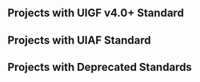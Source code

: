 ## Projects with UIGF v4.0+ Standard

<RelativeProjectPanel>
  <Pcd
    bg="/partnerships/TeyvatGuide/AppPreview.png"
    icon="/partnerships/TeyvatGuide/logo.png"
    repo="https://github.com/BTMuli/TeyvatGuide"
    site="https://apps.microsoft.com/detail/9NLBNNNBNSJN"
    title="Teyvat Guide"
    desc="Game Tool for Genshin Impact Player"
    import export>
    <template #import>
      <Pcb label="UIGF v4.0" :games="['ys', 'sr_', 'zzz_']" bg="orange"></Pcb>
      <Pcb label="UIGF v3.0" :games="['ys']" bg="white"></Pcb>
      <Pcb label="UIGF v2.4" :games="['ys']" bg="white"></Pcb>
      <Pcb label="UIGF v2.3" :games="['ys']" bg="white"></Pcb>
    </template>
    <template #export>
      <Pcb label="UIGF v4.0" :games="['ys', 'sr_', 'zzz_']" bg="orange"></Pcb>
      <Pcb label="UIGF v3.0" :games="['ys']" bg="white"></Pcb>
    </template>
  </Pcd>
  <Pcd
    bg="https://gi.pizzastudio.org/img/ophelper-uigf-preview.png"
    icon="https://gi.pizzastudio.org/img/ophelper_logo_clipped.png"
    repo="https://github.com/pizza-studio/GenshinPizzaHelper"
    site="https://apps.apple.com/app/id1635319193"
    title="Pizza Helper for Genshin"
    desc="A companion app (for Genshin Impact) among Apple platforms."
    import export>
    <template #import>
      <Pcb label="UIGF v4.0" :games="['ys', 'sr_', 'zzz_']" bg="purple"></Pcb>
    </template>
    <template #export>
      <Pcb label="UIGF v4.0" :games="['ys', 'sr_', 'zzz_']" bg="purple"></Pcb>
    </template>
  </Pcd>
  <Pcd
    bg="https://hsr.pizzastudio.org/img/hsrhelper-srgf-preview.png"
    icon="https://hsr.pizzastudio.org/img/icon.hsrhelper.clipped.png"
    repo="https://github.com/pizza-studio/HSRPizzaHelper/"
    site="https://apps.apple.com/app/id6448894222"
    title="Pizza Helper for HSR"
    desc="A companion app (for Honkai: Star Rail) among Apple platforms."
    import export>
    <template #import>
      <Pcb label="UIGF v4.0" :games="['ys_', 'sr', 'zzz_']" bg="purple"></Pcb>
      <Pcb label="SRGF v1.0" :games="['sr']" bg="white"></Pcb>
    </template>
    <template #export>
      <Pcb label="UIGF v4.0" :games="['ys_', 'sr', 'zzz_']" bg="purple"></Pcb>
      <Pcb label="SRGF v1.0" :games="['sr']" bg="white"></Pcb>
    </template>
  </Pcd>
  <Pcd
    bg="/partnerships/Firefly/preview.png"
    icon="/partnerships/Firefly/logo.png"
    repo="https://github.com/Natrium0521/Firefly"
    title="Firefly"
    desc="Honkai: Star Rail Tools"
    import export>
    <template #import>
      <Pcb label="UIGF v4.0" :games="['ys_', 'sr', 'zzz_']" bg="purple"></Pcb>
      <Pcb label="SRGF v1.0" :games="['sr']" bg="white"></Pcb>
    </template>
    <template #export>
      <Pcb label="UIGF v4.0" :games="['ys_', 'sr', 'zzz_']" bg="purple"></Pcb>
      <Pcb label="SRGF v1.0" :games="['sr']" bg="white"></Pcb>
    </template>
  </Pcd>
  <Pcd
    bg="/partnerships/ZzzSignalSearchExport/preview_en.png"
    icon="/partnerships/ZzzSignalSearchExport/logo.jpeg"
    repo="https://github.com/earthjasonlin/zzz-signal-search-export"
    title="Zenless Zone Zero Signal Search History Exporter"
    desc="A simple tool to manage your signal search history in Zenless Zone Zero"
    import export>
    <template #import>
      <Pcb label="UIGF v4.0" :games="['ys_', 'sr_', 'zzz']" bg="white"></Pcb>
    </template>
    <template #export>
      <Pcb label="UIGF v4.0" :games="['ys_', 'sr_', 'zzz']" bg="white"></Pcb>
    </template>
  </Pcd>
  <Pcd
    bg="/partnerships/Hollow/home.webp"
    icon="/partnerships/Hollow/icon.png"
    repo="https://github.com/AuroraZiling/Hollow"
    title="Hollow"
    desc="Zenless Zone Zero Toolbox"
    import export>
    <template #import>
      <Pcb label="UIGF v4.0" :games="['ys_', 'sr_', 'zzz']" bg="green"></Pcb>
    </template>
    <template #export>
      <Pcb label="UIGF v4.0" :games="['ys_', 'sr_', 'zzz']" bg="green"></Pcb>
    </template>
  </Pcd>
  <Pcd
    bg="https://cdn.jamsg.cn/release/SRTools/Preview.webp"
    icon="https://cdn.jamsg.cn/release/SRTools/Logo.webp"
    repo="https://github.com/JamXi233/SRTools/"
    site="https://srtools.jamsg.cn"
    title="SRTools"
    desc="Enhanced Honkai: Star Rail Launcher"
    import export>
    <template #import>
      <Pcb label="UIGF v4.0" :games="['ys_', 'sr', 'zzz_']" bg="purple"></Pcb>
      <Pcb label="SRGF v1.0" :games="['sr']" bg="white"></Pcb>
    </template>
    <template #export>
      <Pcb label="UIGF v4.0" :games="['ys_', 'sr', 'zzz_']" bg="purple"></Pcb>
    </template>
  </Pcd>
  <Pcd
    bg="https://cdn.jamsg.cn/release/ZenlessTools/Preview.webp"
    icon="https://cdn.jamsg.cn/release/ZenlessTools/Logo.webp"
    repo="https://github.com/JamXi233/ZenlessTools/"
    site="https://zentools.jamsg.cn"
    title="ZenlessTools"
    desc="The Best Toolbox for Proxies"
    import export>
    <template #import>
      <Pcb label="UIGF v4.0" :games="['ys_', 'sr_', 'zzz']" bg="orange"></Pcb>
    </template>
    <template #export>
      <Pcb label="UIGF v4.0" :games="['ys_', 'sr_', 'zzz']" bg="orange"></Pcb>
    </template>
  </Pcd>
  <Pcd
    bg="/partnerships/ShufflePlay/preview.png"
    icon="/partnerships/ShufflePlay/logo.png"
    repo="https://github.com/BTMuli/ShufflePlay"
    site="https://apps.microsoft.com/detail/9n6vc24jx0jq"
    title="ShufflePlay"
    desc="又一个绝区零第三方游戏工具"
    import export>
    <template #import>
      <Pcb label="UIGF v4.0" :games="['ys_', 'sr_', 'zzz']" bg="white"></Pcb>
    </template>
    <template #export>
      <Pcb label="UIGF v4.0" :games="['ys_', 'sr_', 'zzz']" bg="white"></Pcb>
    </template>
  </Pcd>
  <Pcd
    bg="/partnerships/StarRailToolkit/preview.png"
    icon="/partnerships/StarRailToolkit/logo.jpg"
    repo="https://github.com/LittleNyima/honkai-starrail-toolkit"
    title="Honkai: Star Rail Toolkit"
    desc="HSR Toolbox with cross-platform compatibility."
    import export>
    <template #import>
      <Pcb label="UIGF v4.0" :games="['ys_', 'sr', 'zzz_']" bg="purple"></Pcb>
      <Pcb label="SRGF v1.0" :games="['sr']" bg="white"></Pcb>
    </template>
    <template #export>
      <Pcb label="UIGF v4.0" :games="['ys_', 'sr', 'zzz_']" bg="purple"></Pcb>
      <Pcb label="SRGF v1.0" :games="['sr']" bg="white"></Pcb>
    </template>
  </Pcd>
  <Pcd
    bg="https://img.alicdn.com/imgextra/i4/1797064093/O1CN01F0AGTl1g6dvW6j28q_!!1797064093.png"
    icon="https://img.alicdn.com/imgextra/i4/1797064093/O1CN01oaGvKE1g6dut0pICS_!!1797064093.png"
    repo="https://github.com/DGP-Studio/Snap.Hutao"
    site="https://hut.ao/"
    title="Snap Hutao"
    desc="A multifunctional open-source Genshin Impact toolkit"
    import export>
    <template #import>
      <Pcb label="UIGF v4.0" :games="['ys', 'sr_', 'zzz_']" bg="red"></Pcb>
    </template>
    <template #export>
      <Pcb label="UIGF v4.0" :games="['ys', 'sr_', 'zzz_']" bg="red"></Pcb>
    </template>
  </Pcd>
  <Pcd
    bg="https://raw.githubusercontent.com/cntvc/star-rail-tools/main/docs/image/star_rail_tools_cover.png"
    icon="https://raw.githubusercontent.com/cntvc/star-rail-tools/main/resource/hsr.ico"
    repo="https://github.com/cntvc/star-rail-tools"
    title="StarRailTools"
    desc="A StarRail data backup tools."
    import export>
    <template #import>
      <Pcb label="UIGF v4.0" :games="['ys_', 'sr', 'zzz_']" bg="orange"></Pcb>
      <Pcb label="SRGF v1.0" :games="['sr']" bg="white"></Pcb>
    </template>
    <template #export>
      <Pcb label="UIGF v4.0" :games="['ys_', 'sr', 'zzz_']" bg="orange"></Pcb>
      <Pcb label="SRGF v1.0" :games="['sr']" bg="white"></Pcb>
    </template>
  </Pcd>
  <Pcd
   bg="https://bluedream.icu/TravellersBag/public/partnerships/travellersbag/projBg.png"
   icon="https://bluedream.icu/TravellersBag/public/partnerships/travellersbag/projIcon.png"
   repo="https://github.com/DreamedWorker/TravellersBag"
   site="https://bluedream.icu/TravellersBag"
   title="TravellersBag"
   desc="TravellersBag is a tool set software with content from Genshin Impact and designed for modern macOS"
   import export>
   <template #import>
     <Pcb label="UIGF v4.0" :games="['ys', 'sr_', 'zzz_']" bg="yellow"></Pcb>
   </template>
   <template #export>
     <Pcb label="UIGF v4.0" :games="['ys', 'sr_', 'zzz_']" bg="yellow"></Pcb>
   </template>
 </Pcd>
</RelativeProjectPanel>

## Projects with UIAF Standard

<RelativeProjectPanel>
  <Pcd
    bg="https://img.alicdn.com/imgextra/i4/1797064093/O1CN01F0AGTl1g6dvW6j28q_!!1797064093.png"
    icon="https://img.alicdn.com/imgextra/i4/1797064093/O1CN01oaGvKE1g6dut0pICS_!!1797064093.png"
    repo="https://github.com/DGP-Studio/Snap.Hutao"
    site="https://hut.ao/"
    title="Snap Hutao"
    desc="A multifunctional open-source Genshin Impact toolkit"
    import export>
    <template #import>
      <Pcb label="UIAF v1.1" :games="['ys']" bg="red"></Pcb>
    </template>
    <template #export>
      <Pcb label="UIAF v1.1" :games="['ys']" bg="red"></Pcb>
    </template>
  </Pcd>
  <Pcd
    bg="https://file.xunkong.cc/static/repo/xunkong/YanfeiLawyer.webp"
    icon="https://xunkong.cc/images/logo.640.webp"
    repo="https://github.com/xunkong/xunkong"
    site="https://xunkong.cc/"
    title="Xunkong"
    desc="记录旅途中发生的事"
    import export>
    <template #import>
      <Pcb label="UIAF v1.1" :games="['ys']" bg="red"></Pcb>
    </template>
    <template #export>
      <Pcb label="UIAF v1.1" :games="['ys']" bg="red"></Pcb>
    </template>
  </Pcd>
  <Pcd
    bg="/partnerships/cocogoat.png"
    icon="https://avatars.githubusercontent.com/u/82107463"
    repo="https://github.com/yuehaiTeam/cocogoat"
    site="https://cocogoat.work/"
    title="椰羊 cocogoat"
    desc="A toolbox for Genshin Impact 100% running in browser."
    import export>
    <template #import>
      <Pcb label="UIAF v1.1" :games="['ys']" bg="blue"></Pcb>
      <Pcb label="UIAF v1.0" :games="['ys']" bg="white"></Pcb>
    </template>
    <template #export>
      <Pcb label="UIAF v1.1" :games="['ys']" bg="blue"></Pcb>
      <Pcb label="UIAF v1.0" :games="['ys']" bg="white"></Pcb>
    </template>
  </Pcd>
  <Pcd
    bg="https://raw.githubusercontent.com/Finchaos/yae-markdown-230119/main/images/4.png"
    icon="https://raw.githubusercontent.com/HolographicHat/YaeAchievement/master/icon.ico"
    repo="https://github.com/HolographicHat/YaeAchievement"
    title="YaeAchievement"
    desc="更快、更准的原神成就导出工具"
    export>
    <template #export>
      <Pcb label="UIAF v1.1" :games="['ys']" bg="orange"></Pcb>
    </template>
  </Pcd>
  <Pcd
    bg="/partnerships/TeyvatGuide/AppPreview.png"
    icon="/partnerships/TeyvatGuide/logo.png"
    repo="https://github.com/BTMuli/TeyvatGuide"
    site="https://apps.microsoft.com/detail/9NLBNNNBNSJN"
    title="Teyvat Guide"
    desc="Game Tool for Genshin Impact Player"
    import export>
    <template #import>
      <Pcb label="UIAF v1.1" :games="['ys']" bg="orange"></Pcb>
    </template>
    <template #export>
      <Pcb label="UIAF v1.1" :games="['ys']" bg="orange"></Pcb>
    </template>
  </Pcd>
  <Pcd
    bg="/partnerships/PaimonsNotebook/preview.webp"
    icon="/partnerships/PaimonsNotebook/logo.webp"
    repo="https://github.com/QooLianyi/PaimonsNotebook"
    title="PaimonsNotebook"
    desc="Android-platform game tool for Genshin Impact"
    import export>
    <template #import>
      <Pcb label="UIAF v1.1" :games="['ys']" bg="green"></Pcb>
    </template>
    <template #export>
      <Pcb label="UIAF v1.1" :games="['ys']" bg="green"></Pcb>
    </template>
  </Pcd>
  <Pcd
   bg="https://bluedream.icu/TravellersBag/public/partnerships/travellersbag/projBg.png"
   icon="https://bluedream.icu/TravellersBag/public/partnerships/travellersbag/projIcon.png"
   repo="https://github.com/DreamedWorker/TravellersBag"
   site="https://bluedream.icu/TravellersBag"
   title="TravellersBag"
   desc="TravellersBag is a tool set software with content from Genshin Impact and designed for modern macOS"
   import export>
   <template #import>
     <Pcb label="UIAF v1.1" :games="['ys']" bg="yellow"></Pcb>
   </template>
   <template #export>
     <Pcb label="UIAF v1.1" :games="['ys']" bg="yellow"></Pcb>
   </template>
 </Pcd>
</RelativeProjectPanel>

## Projects with Deprecated Standards

<RelativeProjectPanel>
  <Pcd
    bg="https://img.alicdn.com/imgextra/i3/1797064093/O1CN018VkZBw1g6dvTMaX9W_!!1797064093.png"
    icon="https://s1.ax1x.com/2023/09/09/pP6xBef.png"
    repo="https://github.com/biuuu/genshin-wish-export"
    title="genshin wish export"
    desc="Easily export the Genshin Impact wish record"
    export>
    <template #export>
      <Pcb label="UIGF v3.0" :games="['ys']" bg="white"></Pcb>
    </template>
  </Pcd>
  <Pcd
    bg="https://file.xunkong.cc/static/repo/xunkong/YanfeiLawyer.webp"
    icon="https://xunkong.cc/images/logo.640.webp"
    repo="https://github.com/xunkong/xunkong"
    site="https://xunkong.cc/"
    title="Xunkong"
    desc="记录旅途中发生的事"
    import export>
    <template #import>
      <Pcb label="UIGF v2.2" :games="['ys']" bg="red"></Pcb>
    </template>
    <template #export>
      <Pcb label="UIGF v2.2" :games="['ys']" bg="red"></Pcb>
    </template>
  </Pcd>
  <Pcd
    bg="https://s1.ax1x.com/2023/09/09/pP6x1eK.png"
    icon="https://s1.ax1x.com/2023/09/09/pP6xyFg.jpg"
    repo="https://github.com/voderl/genshin-gacha-analyzer"
    site="https://genshin.voderl.cn/"
    title="genshin-gacha-analyzer"
    desc="genshin wish history analyzer"
    import>
    <template #import>
      <Pcb label="UIGF v2.2" :games="['ys']" bg="green"></Pcb>
    </template>
  </Pcd>
  <Pcd
    bg="/partnerships/mukapp/preview.webp"
    icon="https://img.alicdn.com/imgextra/i4/1797064093/O1CN01agfnd91g6dvMzibmE_!!1797064093.png"
    repo="https://github.com/MUKAPP/MGenshinTool"
    site="https://gtool.mukapp.top/"
    title="应急食品"
    desc="安卓平台下的原神工具客户端">
    <Pcb label="UIGF Unknown" :games="['ys']" bg="green"></Pcb>
  </Pcd>
  <Pcd
    bg="/partnerships/teyvat-preview.png"
    icon="https://img.alicdn.com/imgextra/i1/1797064093/O1CN01wVRiEq1g6dvGG2mmX_!!1797064093.png"
    site="https://www.yshelper.com/index.php"
    title="YSHelper"
    desc="专注旅行者服务的微信小程序">
    <Pcb label="UIGF Unknown" :games="['ys']" bg="green"></Pcb>
  </Pcd>
  <Pcd
    bg="https://img.alicdn.com/imgextra/i1/1797064093/O1CN01Or2BBf1g6dvUQwGP9_!!1797064093.png"
    icon="https://s1.ax1x.com/2023/09/09/pP6xyFg.jpg"
    repo="https://github.com/sunfkny/genshin-gacha-export"
    title="genshin-gacha-export"
    desc="原神抽卡记录导出"
    export>
    <template #export>
      <Pcb label="UIGF v2.2" :games="['ys']" bg="blue"></Pcb>
    </template>
  </Pcd>
  <Pcd
    bg="https://starward.scighost.com/resource/img/uigf/uigf_en.webp"
    icon="/partnerships/starward/logo.ico"
    repo="https://github.com/Scighost/Starward"
    title="Starward"
    desc="Game Launcher for miHoYo"
    export>
    <template #export>
      <Pcb label="UIGF v2.3" :games="['ys']" bg="blue"></Pcb>
      <Pcb label="SRGF v1.0" :games="['sr']" bg="blue"></Pcb>
    </template>
  </Pcd>
  <Pcd
    bg="/partnerships/PaimonsNotebook/preview.webp"
    icon="/partnerships/PaimonsNotebook/logo.webp"
    repo="https://github.com/QooLianyi/PaimonsNotebook"
    title="PaimonsNotebook"
    desc="Android-platform game tool for Genshin Impact"
    import export>
    <template #import>
      <Pcb label="UIGF v3.0" :games="['ys']" bg="green"></Pcb>
    </template>
    <template #export>
      <Pcb label="UIGF v3.0" :games="['ys']" bg="green"></Pcb>
    </template>
  </Pcd>
  <Pcd
    bg="https://raw.githubusercontent.com/DancingSnow0517/StarRail-gacha/master/imgs/1.png"
    icon="https://raw.githubusercontent.com/DancingSnow0517/StarRail-gacha/master/imgs/star_rail.png"
    repo="https://github.com/DancingSnow0517/StarRail-gacha"
    title="StarRail Gacha Exporter"
    desc="A Quick and Easy Honkai: Star Rail Gacha export tool"
    export>
    <template #export>
      <Pcb label="SRGF v1.0" :games="['sr']" bg="white"></Pcb>
    </template>
  </Pcd>
  <Pcd
    bg="https://raw.githubusercontent.com/BoxCatTeam/SRCat/master/github-assets/images/3.png"
    icon="https://raw.githubusercontent.com/BoxCatTeam/SRCat/master/github-assets/images/app_icon.png"
    repo="https://github.com/BoxCatTeam/SRCat"
    site="https://srcat.boxcat.org/"
    title="SRCat"
    desc="Honkai: Star Rail Toolbox / May the kitties accompany all the way along."
    export>
    <template #export>
      <Pcb label="SRGF v1.0" :games="['sr']" bg="red"></Pcb>
    </template>
  </Pcd>
  <Pcd
    bg="/partnerships/starwo/preview.png"
    icon="/partnerships/starwo/logo.png"
    repo="https://github.com/TremblingMoeNew/StarRailWarpObserve"
    site="https://starwo.dodocotales.cc/"
    title="Star Rail Warp Observe"
    desc="Observe every warp of you"
    import export>
    <template #import>
      <Pcb label="SRGF v1.0" :games="['sr']" bg="white"></Pcb>
    </template>
    <template #export>
      <Pcb label="SRGF v1.0" :games="['sr']" bg="white"></Pcb>
    </template>
  </Pcd>
</RelativeProjectPanel>
